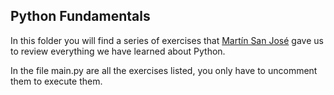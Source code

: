 ## Python Fundamentals

In this folder you will find a series of exercises that [Martín San José](https://replit.com/@masajo) gave us to review everything we have learned about Python. 

In the file main.py are all the exercises listed, you only have to uncomment them to execute them.